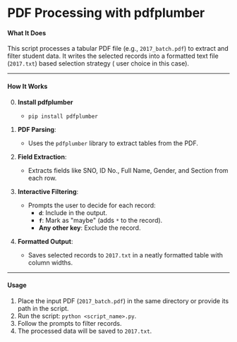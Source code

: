 # PDF Processing with pdfplumber

#### **What It Does**

This script processes a tabular PDF file (e.g., `2017_batch.pdf`) to extract and filter student data. It writes the selected records into a formatted text file (`2017.txt`) based selection strategy ( user choice in this case).

---

#### **How It Works**

0. **Install pdfplumber**
   - `pip install pdfplumber`
1. **PDF Parsing**:
   - Uses the `pdfplumber` library to extract tables from the PDF.
2. **Field Extraction**:
   - Extracts fields like SNO, ID No., Full Name, Gender, and Section from each row.
3. **Interactive Filtering**:

   - Prompts the user to decide for each record:
     - **`d`**: Include in the output.
     - **`f`**: Mark as "maybe" (adds `*` to the record).
     - **Any other key**: Exclude the record.

4. **Formatted Output**:
   - Saves selected records to `2017.txt` in a neatly formatted table with column widths.

---

#### **Usage**

1. Place the input PDF (`2017_batch.pdf`) in the same directory or provide its path in the script.
2. Run the script: `python <script_name>.py`.
3. Follow the prompts to filter records.
4. The processed data will be saved to `2017.txt`.
